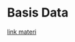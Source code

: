 # Basis Data

[link materi](https://drive.google.com/drive/folders/1Xr6BylwcbDKOy0SFyBOsHOz-iX2qXgYQ?usp=sharing)
